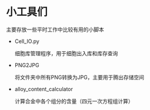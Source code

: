 # 小工具们
主要存放一些平时工作中比较有用的小脚本

* Cell_IO.py

    细胞库管理程序，用于细胞出入库和库存查询
  
* PNG2JPG

    将文件夹中所有PNG转换为JPG，主要用于腾出存储空间

* alloy_content_calculator

    计算合金中各个组分的含量（四元一次方程组计算）
